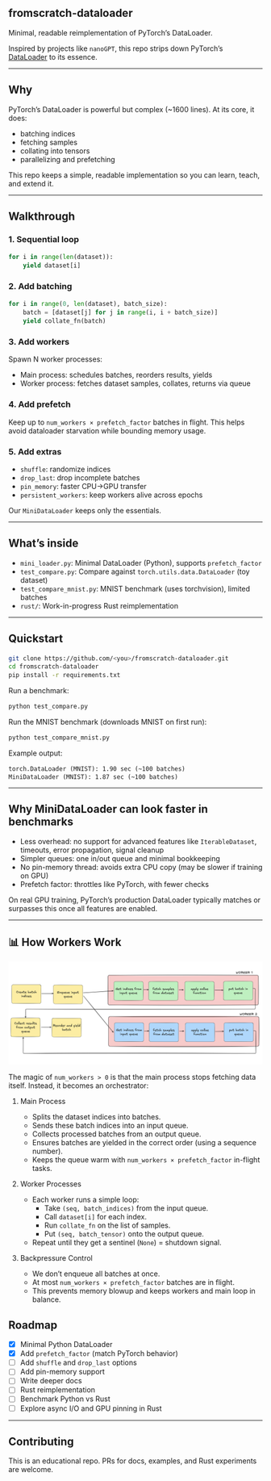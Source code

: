 ## fromscratch-dataloader

Minimal, readable reimplementation of PyTorch’s DataLoader.

Inspired by projects like `nanoGPT`, this repo strips down PyTorch’s [DataLoader](https://pytorch.org/docs/stable/data.html#torch.utils.data.DataLoader) to its essence.

---

## Why

PyTorch’s DataLoader is powerful but complex (~1600 lines). At its core, it does:

- batching indices
- fetching samples
- collating into tensors
- parallelizing and prefetching

This repo keeps a simple, readable implementation so you can learn, teach, and extend it.

---

## Walkthrough

### 1. Sequential loop

```python
for i in range(len(dataset)):
    yield dataset[i]
```

### 2. Add batching

```python
for i in range(0, len(dataset), batch_size):
    batch = [dataset[j] for j in range(i, i + batch_size)]
    yield collate_fn(batch)
```

### 3. Add workers

Spawn N worker processes:

- Main process: schedules batches, reorders results, yields
- Worker process: fetches dataset samples, collates, returns via queue

### 4. Add prefetch

Keep up to `num_workers × prefetch_factor` batches in flight. This helps avoid dataloader starvation while bounding memory usage.

### 5. Add extras

- `shuffle`: randomize indices
- `drop_last`: drop incomplete batches
- `pin_memory`: faster CPU→GPU transfer
- `persistent_workers`: keep workers alive across epochs

Our `MiniDataLoader` keeps only the essentials.

---

## What’s inside

- `mini_loader.py`: Minimal DataLoader (Python), supports `prefetch_factor`
- `test_compare.py`: Compare against `torch.utils.data.DataLoader` (toy dataset)
- `test_compare_mnist.py`: MNIST benchmark (uses torchvision), limited batches
- `rust/`: Work-in-progress Rust reimplementation

---

## Quickstart

```bash
git clone https://github.com/<you>/fromscratch-dataloader.git
cd fromscratch-dataloader
pip install -r requirements.txt
```

Run a benchmark:

```bash
python test_compare.py
```

Run the MNIST benchmark (downloads MNIST on first run):

```bash
python test_compare_mnist.py
```

Example output:

```
torch.DataLoader (MNIST): 1.90 sec (~100 batches)
MiniDataLoader (MNIST): 1.87 sec (~100 batches)
```

---

## Why MiniDataLoader can look faster in benchmarks

- Less overhead: no support for advanced features like `IterableDataset`, timeouts, error propagation, signal cleanup
- Simpler queues: one in/out queue and minimal bookkeeping
- No pin-memory thread: avoids extra CPU copy (may be slower if training on GPU)
- Prefetch factor: throttles like PyTorch, with fewer checks

On real GPU training, PyTorch’s production DataLoader typically matches or surpasses this once all features are enabled.

---

## 📊 How Workers Work

![Workers diagram](assets/worker_graph.png)

The magic of `num_workers > 0` is that the main process stops fetching data itself. Instead, it becomes an orchestrator:

1. Main Process
   - Splits the dataset indices into batches.
   - Sends these batch indices into an input queue.
   - Collects processed batches from an output queue.
   - Ensures batches are yielded in the correct order (using a sequence number).
   - Keeps the queue warm with `num_workers × prefetch_factor` in-flight tasks.

2. Worker Processes
   - Each worker runs a simple loop:
     - Take `(seq, batch_indices)` from the input queue.
     - Call `dataset[i]` for each index.
     - Run `collate_fn` on the list of samples.
     - Put `(seq, batch_tensor)` onto the output queue.
   - Repeat until they get a sentinel (`None`) = shutdown signal.

3. Backpressure Control
   - We don’t enqueue all batches at once.
   - At most `num_workers × prefetch_factor` batches are in flight.
   - This prevents memory blowup and keeps workers and main loop in balance.

## Roadmap

- [x] Minimal Python DataLoader
- [x] Add `prefetch_factor` (match PyTorch behavior)
- [ ] Add `shuffle` and `drop_last` options
- [ ] Add pin-memory support
- [ ] Write deeper docs
- [ ] Rust reimplementation
- [ ] Benchmark Python vs Rust
- [ ] Explore async I/O and GPU pinning in Rust

---

## Contributing

This is an educational repo. PRs for docs, examples, and Rust experiments are welcome.
